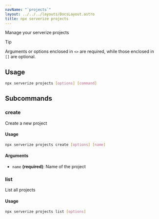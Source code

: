 ```yaml
---
navName: "`projects`"
layout: ../../../layouts/DocsLayout.astro
title: npx serverize projects
---
```

Manage your serverize projects
> [!TIP]
> Arguments or options enclosed in `<>` are required, while those enclosed in `[]` are optional.
 
## Usage
```sh frame="none"
npx serverize projects [options] [command]
```
## Subcommands


### create
Create a new project
#### Usage
```sh frame="none"
npx serverize projects create [options] [name]
```
#### Arguments


- `name` **(required)**: Name of the project
### list
List all projects
#### Usage
```sh frame="none"
npx serverize projects list [options]
```